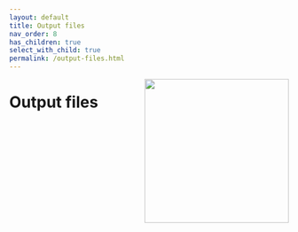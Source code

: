 ```yaml
---
layout: default
title: Output files
nav_order: 8
has_children: true
select_with_child: true
permalink: /output-files.html
---
```


<img src="assets/images/logos/logo-output-files_400px.png" width="260" style="float:right; margin-left: 15px;"/>

# Output files